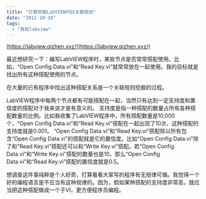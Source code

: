 ```yaml
---
title: "打算挖掘LabVIEW代码关联规则"
date: "2011-10-10"
tags: 
  - "我和labview"
---
```


[https://labview.qizhen.xyz/](https://labview.qizhen.xyz/)

最近想研究一下：编写LabVIEW程序时，某些节点是否常常搭配使用。比如，“Open Config Data.vi”和“Read Key.vi”就常常放在一起使用。我的目标就是找出所有这种搭配使用的节点。

在大量的已有程序中找出这种搭配关系是一个关联规则挖掘的过程。

LabVIEW程序中每两个节点都有可能搭配在一起，当然只有达到一定支持度和置信度的搭配对于我来说才是有意义的。 支持度是指一种搭配的数量占所有各种搭配数量的比例。比如我收集了LabVIEW程序中，所有搭配数量是10,000个，“Open Config Data.vi”和“Read Key.vi”搭配在一起出现了10次，这种搭配的支持度就是0.001。 “Open Config Data.vi”和“Read Key.vi”搭配除以所有包含“Open Config Data.vi”的搭配就是它的置信度。比如“Open Config Data.vi”除了和“Read Key.vi”搭配还可以和“Write Key.vi”搭配。若“Open Config Data.vi”和“Write Key.vi”搭配的数量也是10，那么“Open Config Data.vi”和“Read Key.vi”搭配的置信度就是0.5。

想调查这件事纯粹是个人好奇，打算看看大家写的程序有无规律可循。我觉得一个好的编程语言是不应当有这种规律的。因为，假如某种搭配的支持度非常高，就应当把这种搭配做成一个子VI，更方便程序员编程。
